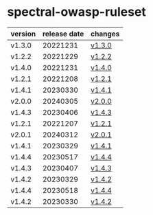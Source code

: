 # spectral-owasp-ruleset	


|version|release date|changes|
|---|---|---|
|v1.3.0|20221231|[v1.3.0](./v1.3.0-20221231.md)|
|v1.2.2|20221229|[v1.2.2](./v1.2.2-20221229.md)|
|v1.4.0|20221231|[v1.4.0](./v1.4.0-20221231.md)|
|v1.2.1|20221208|[v1.2.1](./v1.2.1-20221208.md)|
|v1.4.1|20230330|[v1.4.1](./v1.4.1-20230330.md)|
|v2.0.0|20240305|[v2.0.0](./v2.0.0-20240305.md)|
|v1.4.3|20230406|[v1.4.3](./v1.4.3-20230406.md)|
|v1.2.1|20221207|[v1.2.1](./v1.2.1-20221207.md)|
|v2.0.1|20240312|[v2.0.1](./v2.0.1-20240312.md)|
|v1.4.1|20230329|[v1.4.1](./v1.4.1-20230329.md)|
|v1.4.4|20230517|[v1.4.4](./v1.4.4-20230517.md)|
|v1.4.3|20230407|[v1.4.3](./v1.4.3-20230407.md)|
|v1.4.2|20230329|[v1.4.2](./v1.4.2-20230329.md)|
|v1.4.4|20230518|[v1.4.4](./v1.4.4-20230518.md)|
|v1.4.2|20230330|[v1.4.2](./v1.4.2-20230330.md)|
